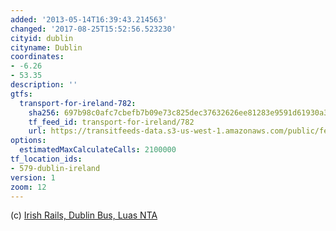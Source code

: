 ```yaml
---
added: '2013-05-14T16:39:43.214563'
changed: '2017-08-25T15:52:56.523230'
cityid: dublin
cityname: Dublin
coordinates:
- -6.26
- 53.35
description: ''
gtfs:
  transport-for-ireland-782:
    sha256: 697b98c0afc7cbefb7b09e73c825dec37632626ee81283e9591d61930a337041
    tf_feed_id: transport-for-ireland/782
    url: https://transitfeeds-data.s3-us-west-1.amazonaws.com/public/feeds/transport-for-ireland/782/20170824/gtfs.zip
options:
  estimatedMaxCalculateCalls: 2100000
tf_location_ids:
- 579-dublin-ireland
version: 1
zoom: 12
---
```


(c) [Irish Rails, Dublin Bus, Luas NTA](http://dublinked.ie/cgi-bin/search.pl?keywords=GTFS&category=none&agency=none&region=none)
